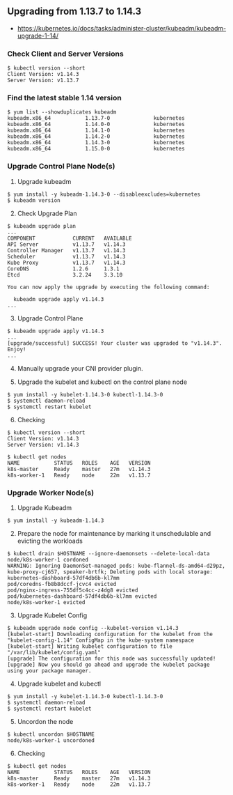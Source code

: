 ## Upgrading from 1.13.7 to 1.14.3

- https://kubernetes.io/docs/tasks/administer-cluster/kubeadm/kubeadm-upgrade-1-14/

### Check Client and Server Versions
```
$ kubectl version --short
Client Version: v1.14.3
Server Version: v1.13.7
```

### Find the latest stable 1.14 version
```
$ yum list --showduplicates kubeadm
kubeadm.x86_64           1.13.7-0              kubernetes
kubeadm.x86_64           1.14.0-0              kubernetes
kubeadm.x86_64           1.14.1-0              kubernetes
kubeadm.x86_64           1.14.2-0              kubernetes
kubeadm.x86_64           1.14.3-0              kubernetes
kubeadm.x86_64           1.15.0-0              kubernetes
```

### Upgrade Control Plane Node(s)

1. Upgrade kubeadm
```
$ yum install -y kubeadm-1.14.3-0 --disableexcludes=kubernetes
$ kubeadm version
```

2. Check Upgrade Plan
```
$ kubeadm upgrade plan
...
COMPONENT            CURRENT   AVAILABLE
API Server           v1.13.7   v1.14.3
Controller Manager   v1.13.7   v1.14.3
Scheduler            v1.13.7   v1.14.3
Kube Proxy           v1.13.7   v1.14.3
CoreDNS              1.2.6     1.3.1
Etcd                 3.2.24    3.3.10

You can now apply the upgrade by executing the following command:

  kubeadm upgrade apply v1.14.3
...
```

3. Upgrade Control Plane
```
$ kubeadm upgrade apply v1.14.3
...
[upgrade/successful] SUCCESS! Your cluster was upgraded to "v1.14.3". Enjoy!
...
```

4. Manually upgrade your CNI provider plugin.

5. Upgrade the kubelet and kubectl on the control plane node
```
$ yum install -y kubelet-1.14.3-0 kubectl-1.14.3-0
$ systemctl daemon-reload
$ systemctl restart kubelet
```

6. Checking
```
$ kubectl version --short
Client Version: v1.14.3
Server Version: v1.14.3

$ kubectl get nodes
NAME           STATUS   ROLES    AGE   VERSION
k8s-master     Ready    master   27m   v1.14.3
k8s-worker-1   Ready    node     22m   v1.13.7
```


### Upgrade Worker Node(s)

1. Upgrade Kubeadm
```
$ yum install -y kubeadm-1.14.3
```

2. Prepare the node for maintenance by marking it unschedulable and evicting the workloads
```
$ kubectl drain $HOSTNAME --ignore-daemonsets --delete-local-data
node/k8s-worker-1 cordoned
WARNING: Ignoring DaemonSet-managed pods: kube-flannel-ds-amd64-d29pz, kube-proxy-cj657, speaker-brtfk; Deleting pods with local storage: kubernetes-dashboard-57df4db6b-kl7mm
pod/coredns-fb8b8dccf-jcvc4 evicted
pod/nginx-ingress-755df5c4cc-z4dg8 evicted
pod/kubernetes-dashboard-57df4db6b-kl7mm evicted
node/k8s-worker-1 evicted
```

3. Upgrade Kubelet Config
```
$ kubeadm upgrade node config --kubelet-version v1.14.3
[kubelet-start] Downloading configuration for the kubelet from the "kubelet-config-1.14" ConfigMap in the kube-system namespace
[kubelet-start] Writing kubelet configuration to file "/var/lib/kubelet/config.yaml"
[upgrade] The configuration for this node was successfully updated!
[upgrade] Now you should go ahead and upgrade the kubelet package using your package manager.
```

4. Upgrade kubelet and kubectl
```
$ yum install -y kubelet-1.14.3-0 kubectl-1.14.3-0
$ systemctl daemon-reload
$ systemctl restart kubelet
```

5. Uncordon the node
```
$ kubectl uncordon $HOSTNAME
node/k8s-worker-1 uncordoned
```

6. Checking
```
$ kubectl get nodes
NAME           STATUS   ROLES    AGE   VERSION
k8s-master     Ready    master   27m   v1.14.3
k8s-worker-1   Ready    node     22m   v1.13.7